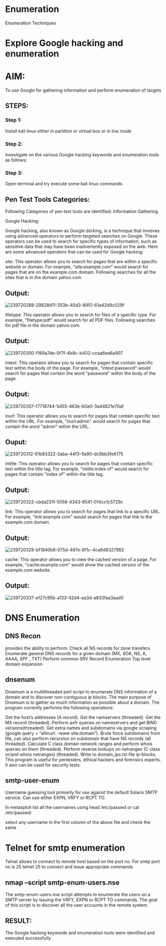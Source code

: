 # Enumeration
Enumeration Techniques

# Explore Google hacking and enumeration 

# AIM:

To use Google for gathering information and perform enumeration of targets

## STEPS:

### Step 1:

Install kali linux either in partition or virtual box or in live mode

### Step 2:

Investigate on the various Google hacking keywords and enumeration tools as follows:


### Step 3:
Open terminal and try execute some kali linux commands

## Pen Test Tools Categories:  

Following Categories of pen test tools are identified:
Information Gathering.

Google Hacking:

Google hacking, also known as Google dorking, is a technique that involves using advanced operators to perform targeted searches on Google. These operators can be used to search for specific types of information, such as sensitive data that may have been inadvertently exposed on the web. Here are some advanced operators that can be used for Google hacking:

site: This operator allows you to search for pages that are within a specific website or domain. For example, "site:example.com" would search for pages that are on the example.com domain.
Following searches for all the sites that is in the domain yahoo.com
## Output:

![239720288-29828d11-353b-40d3-8951-61a42d9c029f](https://github.com/KRISHNARAJ-D/Enumeration/assets/119559695/eac27eaf-9571-4eb9-a785-6d54d855104c)


filetype: This operator allows you to search for files of a specific type. For example, "filetype:pdf" would search for all PDF files.
Following searches for pdf file in the domain yahoo.com
## Output:

![239720300-f169a7de-0f7f-4b8c-b402-ccaa6ea6a907](https://github.com/KRISHNARAJ-D/Enumeration/assets/119559695/95369c38-c7a6-4ebe-84c1-1c5338bb4ac6)




intext: This operator allows you to search for pages that contain specific text within the body of the page. For example, "intext:password" would search for pages that contain the word "password" within the body of the page.
## Output:
![239720307-f7716744-5455-463e-b0a0-3a44821e70af](https://github.com/KRISHNARAJ-D/Enumeration/assets/119559695/286c29c1-684a-4cbe-b435-b617f9402646)



inurl: This operator allows you to search for pages that contain specific text within the URL. For example, "inurl:admin" would search for pages that contain the word "admin" within the URL.
## Ouput:
![239720312-61b83322-2aba-44f3-9a90-dc9bb3fe6175](https://github.com/KRISHNARAJ-D/Enumeration/assets/119559695/1e381ee8-793b-4dc6-b3b0-0b677b03bb47)



intitle: This operator allows you to search for pages that contain specific text within the title tag. For example, "intitle:index of" would search for pages that contain "index of" within the title tag.
## Output:
![239720322-cbda231f-5058-4343-8541-014cc1c5729c](https://github.com/KRISHNARAJ-D/Enumeration/assets/119559695/1842e4a5-f1fd-4f7c-aa66-ae4a864beaf5)


link: This operator allows you to search for pages that link to a specific URL. For example, "link:example.com" would search for pages that link to the example.com domain.
## Output:

![239720329-bf1840b8-075d-497e-8f1c-4ca6d8327982](https://github.com/KRISHNARAJ-D/Enumeration/assets/119559695/4ef845b4-5c85-4e81-839a-8981a1621476)


cache: This operator allows you to view the cached version of a page. For example, "cache:example.com" would show the cached version of the example.com website.
## Output:

![239720337-e127c95b-a133-42d4-aa3d-a833faa3aad0](https://github.com/KRISHNARAJ-D/Enumeration/assets/119559695/971d22ca-bde9-4b13-9cf3-876409ffcb48)


 
# DNS Enumeration


## DNS Recon
provides the ability to perform:
Check all NS records for zone transfers
Enumerate general DNS records for a given domain (MX, SOA, NS, A, AAAA, SPF , TXT)
Perform common SRV Record Enumeration
Top level domain expansion


## dnsenum
Dnsenum is a multithreaded perl script to enumerate DNS information of a domain and to discover non-contiguous ip blocks. The main purpose of Dnsenum is to gather as much information as possible about a domain. The program currently performs the following operations:

Get the host’s addresses (A record).
Get the namservers (threaded).
Get the MX record (threaded).
Perform axfr queries on nameservers and get BIND versions(threaded).
Get extra names and subdomains via google scraping (google query = “allinurl: -www site:domain”).
Brute force subdomains from file, can also perform recursion on subdomain that have NS records (all threaded).
Calculate C class domain network ranges and perform whois queries on them (threaded).
Perform reverse lookups on netranges (C class or/and whois netranges) (threaded).
Write to domain_ips.txt file ip-blocks.
This program is useful for pentesters, ethical hackers and forensics experts. It also can be used for security tests.


## smtp-user-enum
Username guessing tool primarily for use against the default Solaris SMTP service. Can use either EXPN, VRFY or RCPT TO.


In metasploit list all the usernames using head /etc/passwd or cat /etc/passwd:

select any username in the first column of the above file and check the same


# Telnet for smtp enumeration
Telnet allows to connect to remote host based on the port no. For smtp port no is 25
telnet <host address> 25 to connect
and issue appropriate commands
  

  

## nmap –script smtp-enum-users.nse <hostname>

The smtp-enum-users.nse script attempts to enumerate the users on a SMTP server by issuing the VRFY, EXPN or RCPT TO commands. The goal of this script is to discover all the user accounts in the remote system.





## RESULT:
The Google hacking keywords and enumeration tools were identified and executed successfully
